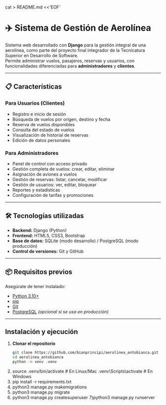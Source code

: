 cat > README.md <<'EOF'
# ✈️ Sistema de Gestión de Aerolínea

Sistema web desarrollado con **Django** para la gestión integral de una aerolínea, como parte del proyecto final integrador de la Tecnicatura Superior en Desarrollo de Software.  
Permite administrar vuelos, pasajeros, reservas y usuarios, con funcionalidades diferenciadas para **administradores** y **clientes**.

---

## 📋 Características

### Para Usuarios (Clientes)
- Registro e inicio de sesión
- Búsqueda de vuelos por origen, destino y fecha
- Reserva de vuelos disponibles
- Consulta del estado de vuelos
- Visualización de historial de reservas
- Edición de datos personales

### Para Administradores
- Panel de control con acceso privado
- Gestión completa de vuelos: crear, editar, eliminar
- Asignación de aviones a vuelos
- Gestión de reservas: listar, cancelar, modificar
- Gestión de usuarios: ver, editar, bloquear
- Reportes y estadísticas
- Configuración de tarifas y promociones

---

## 🛠 Tecnologías utilizadas

- **Backend:** Django (Python)
- **Frontend:** HTML5, CSS3, Bootstrap
- **Base de datos:** SQLite (modo desarrollo) / PostgreSQL (modo producción)
- **Control de versiones:** Git y GitHub

---

## 📦 Requisitos previos

Asegúrate de tener instalado:

- [Python 3.10+](https://www.python.org/downloads/)
- [pip](https://pip.pypa.io/en/stable/installation/)
- [Git](https://git-scm.com/)
- [PostgreSQL](https://www.postgresql.org/) *(opcional si se usa en producción)*

---

##  Instalación y ejecución

1. **Clonar el repositorio**
   ```bash
   git clone https://github.com/bianprincipi/aerolinea_antobianca.git
   cd aerolinea_antobianca
   python -m venv .venv
 2) source .venv/bin/activate  # En Linux/Mac
    .venv\Scripts\activate     # En Windows
3) pip install -r requirements.txt
4) python3 manage.py makemigrations
5) python3 manage.py migrate
6) python3 manage.py createsuperuser
7)python3 manage.py runserver


